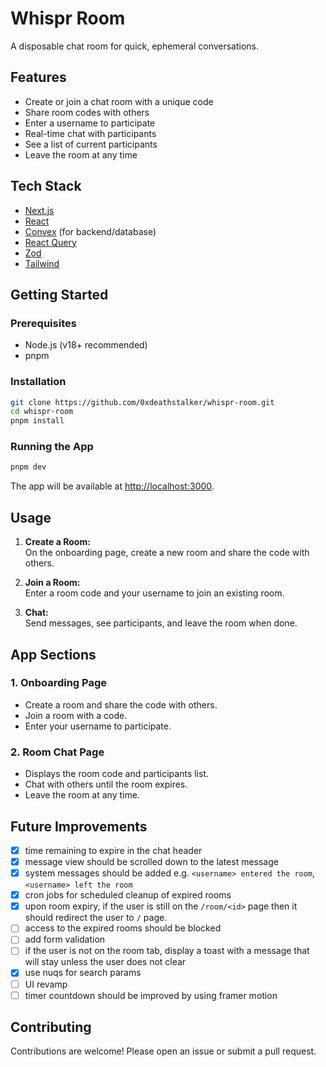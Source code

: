 # Whispr Room

A disposable chat room for quick, ephemeral conversations.

## Features

- Create or join a chat room with a unique code
- Share room codes with others
- Enter a username to participate
- Real-time chat with participants
- See a list of current participants
- Leave the room at any time

## Tech Stack

- [Next.js](https://nextjs.org/)
- [React](https://react.dev/)
- [Convex](https://convex.dev/) (for backend/database)
- [React Query](https://tanstack.com/query/latest)
- [Zod](https://zod.dev/)
- [Tailwind](https://tailwindcss.com/)

## Getting Started

### Prerequisites

- Node.js (v18+ recommended)
- pnpm

### Installation

```bash
git clone https://github.com/0xdeathstalker/whispr-room.git
cd whispr-room
pnpm install
```

### Running the App

```bash
pnpm dev
```

The app will be available at [http://localhost:3000](http://localhost:3000).

## Usage

1. **Create a Room:**  
   On the onboarding page, create a new room and share the code with others.

2. **Join a Room:**  
   Enter a room code and your username to join an existing room.

3. **Chat:**  
   Send messages, see participants, and leave the room when done.

## App Sections

### 1. Onboarding Page

- Create a room and share the code with others.
- Join a room with a code.
- Enter your username to participate.

### 2. Room Chat Page

- Displays the room code and participants list.
- Chat with others until the room expires.
- Leave the room at any time.

<!-- ## Screenshots -->

<!-- Add screenshots or GIFs here if available -->

## Future Improvements

- [x] time remaining to expire in the chat header
- [x] message view should be scrolled down to the latest message
- [x] system messages should be added e.g. `<username> entered the room`, `<username> left the room`
- [x] cron jobs for scheduled cleanup of expired rooms
- [x] upon room expiry, if the user is still on the `/room/<id>` page then it should redirect the user to `/` page.
- [ ] access to the expired rooms should be blocked
- [ ] add form validation
- [ ] if the user is not on the room tab, display a toast with a message that will stay unless the user does not clear
- [x] use nuqs for search params
- [ ] UI revamp
- [ ] timer countdown should be improved by using framer motion

## Contributing

Contributions are welcome! Please open an issue or submit a pull request.
